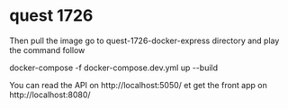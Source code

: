 # quest 1726

Then pull the image go to quest-1726-docker-express directory and play the command follow

docker-compose -f docker-compose.dev.yml up --build

You can read the API on http://localhost:5050/ et get the front app on http://localhost:8080/